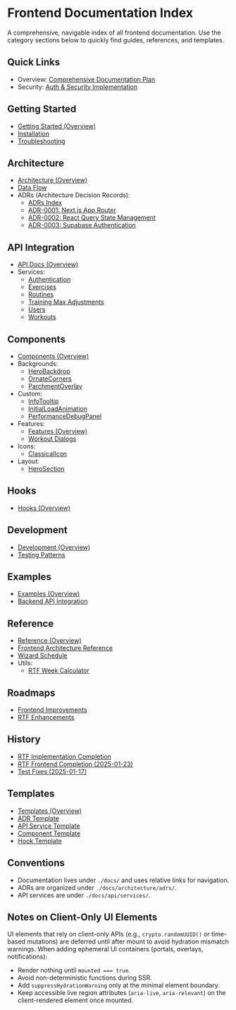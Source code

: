 # Frontend Documentation Index

A comprehensive, navigable index of all frontend documentation. Use the category sections below to quickly find guides, references, and templates.

## Quick Links
- Overview: [Comprehensive Documentation Plan](./COMPREHENSIVE_DOCUMENTATION_PLAN.md)
- Security: [Auth & Security Implementation](./auth-security-implementation.md)

## Getting Started
- [Getting Started (Overview)](./getting-started/README.md)
- [Installation](./getting-started/installation.md)
- [Troubleshooting](./getting-started/troubleshooting.md)

## Architecture
- [Architecture (Overview)](./architecture/README.md)
- [Data Flow](./architecture/data-flow.md)
- ADRs (Architecture Decision Records):
  - [ADRs Index](./architecture/adrs/README.md)
  - [ADR-0001: Next.js App Router](./architecture/adrs/adr-0001-nextjs-app-router.md)
  - [ADR-0002: React Query State Management](./architecture/adrs/adr-0002-react-query-state-management.md)
  - [ADR-0003: Supabase Authentication](./architecture/adrs/adr-0003-supabase-authentication.md)

## API Integration
- [API Docs (Overview)](./api/README.md)
- Services:
  - [Authentication](./api/services/authentication.md)
  - [Exercises](./api/services/exercises.md)
  - [Routines](./api/services/routines.md)
  - [Training Max Adjustments](./api/services/tm-adjustments.md)
  - [Users](./api/services/users.md)
  - [Workouts](./api/services/workouts.md)

## Components
- [Components (Overview)](./components/README.md)
- Backgrounds:
  - [HeroBackdrop](./components/backgrounds/HeroBackdrop.md)
  - [OrnateCorners](./components/backgrounds/OrnateCorners.md)
  - [ParchmentOverlay](./components/backgrounds/ParchmentOverlay.md)
- Custom:
  - [InfoTooltip](./components/custom/InfoTooltip.md)
  - [InitialLoadAnimation](./components/custom/InitialLoadAnimation.md)
  - [PerformanceDebugPanel](./components/custom/PerformanceDebugPanel.md)
- Features:
  - [Features (Overview)](./components/features/README.md)
  - [Workout Dialogs](./components/features/workout-dialogs.md)
- Icons:
  - [ClassicalIcon](./components/icons/ClassicalIcon.md)
- Layout:
  - [HeroSection](./components/layout/HeroSection.md)

## Hooks
- [Hooks (Overview)](./hooks/README.md)

## Development
- [Development (Overview)](./development/README.md)
- [Testing Patterns](./development/testing-patterns.md)

## Examples
- [Examples (Overview)](./examples/README.md)
- [Backend API Integration](./examples/backend-api-integration.md)

## Reference
- [Reference (Overview)](./reference/README.md)
- [Frontend Architecture Reference](./reference/frontend-architecture.md)
- [Wizard Schedule](./reference/wizard-schedule.md)
- Utils:
  - [RTF Week Calculator](./reference/utils/rtf-week-calculator.md)

## Roadmaps
- [Frontend Improvements](./roadmaps/FRONTEND_IMPROVEMENTS.md)
- [RTF Enhancements](./roadmaps/RTF_ENHANCEMENTS.md)

## History
- [RTF Implementation Completion](./history/RTF_IMPLEMENTATION_COMPLETION.md)
- [RTF Frontend Completion (2025-01-23)](./history/RTF_FRONTEND_COMPLETION_2025-01-23.md)
- [Test Fixes (2025-01-17)](./history/TEST_FIXES_2025-01-17.md)

## Templates
- [Templates (Overview)](./templates/README.md)
- [ADR Template](./templates/adr-template.md)
- [API Service Template](./templates/api-service-template.md)
- [Component Template](./templates/component-template.md)
- [Hook Template](./templates/hook-template.md)

## Conventions
- Documentation lives under `./docs/` and uses relative links for navigation.
- ADRs are organized under `./docs/architecture/adrs/`.
- API services are under `./docs/api/services/`.

## Notes on Client-Only UI Elements
UI elements that rely on client-only APIs (e.g., `crypto.randomUUID()` or time-based mutations) are deferred until after mount to avoid hydration mismatch warnings. When adding ephemeral UI containers (portals, overlays, notifications):
- Render nothing until `mounted === true`.
- Avoid non-deterministic functions during SSR.
- Add `suppressHydrationWarning` only at the minimal element boundary.
- Keep accessible live region attributes (`aria-live`, `aria-relevant`) on the client-rendered element once mounted.
